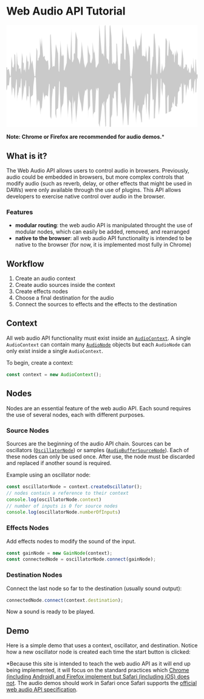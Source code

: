 # Web Audio API Tutorial

![waveform](./images/waveform.png)

**Note: Chrome or Firefox are recommended for audio demos.***

## What is it?

The Web Audio API allows users to control audio in browsers. Previously, audio could be embedded in browsers, but more complex controls that modify audio (such as reverb, delay, or other effects that might be used in DAWs) were only available through the use of plugins. This API allows developers to exercise native control over audio in the browser.

### Features

- **modular routing**: the web audio API is manipulated throught the use of modular nodes, which can easily be added, removed, and rearranged
- **native to the browser**: all web audio API functionality is intended to be native to the browser (for now, it is implemented most fully in Chrome)

## Workflow

1.  Create an audio context
2.  Create audio sources inside the context
3.  Create effects nodes
4.  Choose a final destination for the audio
5.  Connect the sources to effects and the effects to the destination

## Context

All web audio API functionality must exist inside an [`AudioContext`](audio-context). A single `AudioContext` can contain many [`AudioNode`](audio-node) objects but each `AudioNode` can only exist inside a single `AudioContext`.

To begin, create a context:

```js
const context = new AudioContext();
```

## Nodes

Nodes are an essential feature of the web audio API.  Each sound requires the use of several nodes, each with different purposes.

### Source Nodes

Sources are the beginning of the audio API chain.  Sources can be oscillators ([`OscillatorNode`](oscillator-node)) or samples ([`AudioBufferSourceNode`](audio-buffer-source-node)).  Each of these nodes can only be used once.  After use, the node must be discarded and replaced if another sound is required.

Example using an oscillator node:

```js
const oscillatorNode = context.createOscillator();
// nodes contain a reference to their context
console.log(oscillatorNode.context)
// number of inputs is 0 for source nodes
console.log(oscillatorNode.numberOfInputs)
```

### Effects Nodes

Add effects nodes to modify the sound of the input.

```js
const gainNode = new GainNode(context);
const connectedNode = oscillatorNode.connect(gainNode);
```

### Destination Nodes

Connect the last node so far to the destination (usually sound output):

```js
connectedNode.connect(context.destination);
```

Now a sound is ready to be played.

## Demo

Here is a simple demo that uses a context, oscillator, and destination.  Notice how a new oscillator node is created each time the start button is clicked:

<audio-demo>
    <template>
        <div>
            <button onclick="startAudio()">Start</button>
            <button onclick="endAudio()">Stop</button>
        </div>
        <script>
            const context = new AudioContext();
            let oscillatorAudioNode;
            const startAudio = function() {
                // allow the user to play sound
                context.resume();
                if(oscillatorAudioNode) oscillatorAudioNode.stop();
                // create an oscillator node
                oscillatorAudioNode = context.createOscillator();
                // connect it to the destination
                oscillatorAudioNode.connect(context.destination);
                // start the oscillator
                oscillatorAudioNode.start();
            }
            const endAudio = function() {
                oscillatorAudioNode.stop();
            }
        </script>
    </template>
</audio-demo>

*Because this site is intended to teach the web audio API as it will end up being implemented, it will focus on the standard practices which [Chrome (including Android) and Firefox implement but Safari (including iOS) does not](https://caniuse.com/#feat=audio-api).  The audio demos should work in Safari once Safari supports the [official web audio API specification](https://www.w3.org/TR/webaudio/).
